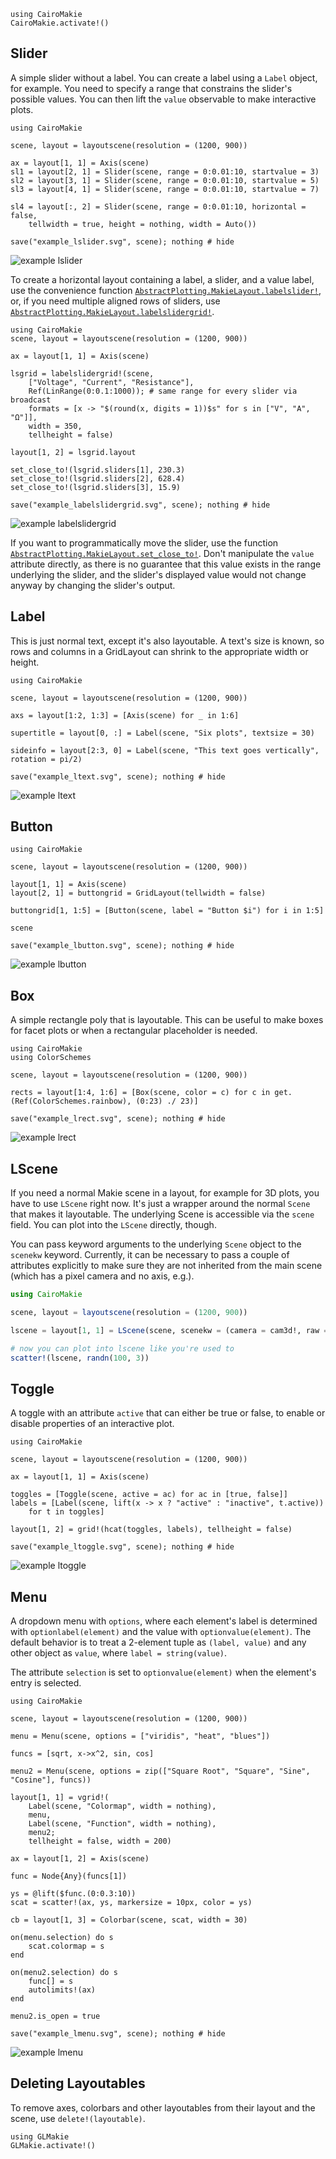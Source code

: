 ```@eval
using CairoMakie
CairoMakie.activate!()
```

## Slider

A simple slider without a label. You can create a label using a `Label` object,
for example. You need to specify a range that constrains the slider's possible values.
You can then lift the `value` observable to make interactive plots.

```@example
using CairoMakie

scene, layout = layoutscene(resolution = (1200, 900))

ax = layout[1, 1] = Axis(scene)
sl1 = layout[2, 1] = Slider(scene, range = 0:0.01:10, startvalue = 3)
sl2 = layout[3, 1] = Slider(scene, range = 0:0.01:10, startvalue = 5)
sl3 = layout[4, 1] = Slider(scene, range = 0:0.01:10, startvalue = 7)

sl4 = layout[:, 2] = Slider(scene, range = 0:0.01:10, horizontal = false,
    tellwidth = true, height = nothing, width = Auto())

save("example_lslider.svg", scene); nothing # hide
```

![example lslider](example_lslider.svg)

To create a horizontal layout containing a label, a slider, and a value label, use the convenience function [`AbstractPlotting.MakieLayout.labelslider!`](@ref), or, if you need multiple aligned rows of sliders, use [`AbstractPlotting.MakieLayout.labelslidergrid!`](@ref).

```@example
using CairoMakie
scene, layout = layoutscene(resolution = (1200, 900))

ax = layout[1, 1] = Axis(scene)

lsgrid = labelslidergrid!(scene,
    ["Voltage", "Current", "Resistance"],
    Ref(LinRange(0:0.1:1000)); # same range for every slider via broadcast
    formats = [x -> "$(round(x, digits = 1))$s" for s in ["V", "A", "Ω"]],
    width = 350,
    tellheight = false)
    
layout[1, 2] = lsgrid.layout

set_close_to!(lsgrid.sliders[1], 230.3)
set_close_to!(lsgrid.sliders[2], 628.4)
set_close_to!(lsgrid.sliders[3], 15.9)

save("example_labelslidergrid.svg", scene); nothing # hide
```

![example labelslidergrid](example_labelslidergrid.svg)

If you want to programmatically move the slider, use the function [`AbstractPlotting.MakieLayout.set_close_to!`](@ref).
Don't manipulate the `value` attribute directly, as there is no guarantee that
this value exists in the range underlying the slider, and the slider's displayed value would
not change anyway by changing the slider's output.

## Label

This is just normal text, except it's also layoutable. A text's size is known,
so rows and columns in a GridLayout can shrink to the appropriate width or height.

```@example
using CairoMakie

scene, layout = layoutscene(resolution = (1200, 900))

axs = layout[1:2, 1:3] = [Axis(scene) for _ in 1:6]

supertitle = layout[0, :] = Label(scene, "Six plots", textsize = 30)

sideinfo = layout[2:3, 0] = Label(scene, "This text goes vertically", rotation = pi/2)

save("example_ltext.svg", scene); nothing # hide
```

![example ltext](example_ltext.svg)

## Button

```@example
using CairoMakie

scene, layout = layoutscene(resolution = (1200, 900))

layout[1, 1] = Axis(scene)
layout[2, 1] = buttongrid = GridLayout(tellwidth = false)

buttongrid[1, 1:5] = [Button(scene, label = "Button $i") for i in 1:5]

scene

save("example_lbutton.svg", scene); nothing # hide
```

![example lbutton](example_lbutton.svg)


## Box

A simple rectangle poly that is layoutable. This can be useful to make boxes for
facet plots or when a rectangular placeholder is needed.

```@example
using CairoMakie
using ColorSchemes

scene, layout = layoutscene(resolution = (1200, 900))

rects = layout[1:4, 1:6] = [Box(scene, color = c) for c in get.(Ref(ColorSchemes.rainbow), (0:23) ./ 23)]

save("example_lrect.svg", scene); nothing # hide
```

![example lrect](example_lrect.svg)

## LScene

If you need a normal Makie scene in a layout, for example for 3D plots, you have
to use `LScene` right now. It's just a wrapper around the normal `Scene` that
makes it layoutable. The underlying Scene is accessible via the `scene` field.
You can plot into the `LScene` directly, though.

You can pass keyword arguments to the underlying `Scene` object to the `scenekw` keyword.
Currently, it can be necessary to pass a couple of attributes explicitly to make sure they
are not inherited from the main scene (which has a pixel camera and no axis, e.g.).

```julia
using CairoMakie

scene, layout = layoutscene(resolution = (1200, 900))

lscene = layout[1, 1] = LScene(scene, scenekw = (camera = cam3d!, raw = false))

# now you can plot into lscene like you're used to
scatter!(lscene, randn(100, 3))
```


## Toggle

A toggle with an attribute `active` that can either be true or false, to enable
or disable properties of an interactive plot.

```@example
using CairoMakie

scene, layout = layoutscene(resolution = (1200, 900))

ax = layout[1, 1] = Axis(scene)

toggles = [Toggle(scene, active = ac) for ac in [true, false]]
labels = [Label(scene, lift(x -> x ? "active" : "inactive", t.active))
    for t in toggles]

layout[1, 2] = grid!(hcat(toggles, labels), tellheight = false)

save("example_ltoggle.svg", scene); nothing # hide
```

![example ltoggle](example_ltoggle.svg)


## Menu

A dropdown menu with `options`, where each element's label is determined with `optionlabel(element)`
and the value with `optionvalue(element)`. The default behavior is to treat a 2-element tuple
as `(label, value)` and any other object as `value`, where `label = string(value)`.

The attribute `selection` is set to `optionvalue(element)` when the element's entry is selected.



```@example
using CairoMakie

scene, layout = layoutscene(resolution = (1200, 900))

menu = Menu(scene, options = ["viridis", "heat", "blues"])

funcs = [sqrt, x->x^2, sin, cos]

menu2 = Menu(scene, options = zip(["Square Root", "Square", "Sine", "Cosine"], funcs))

layout[1, 1] = vgrid!(
    Label(scene, "Colormap", width = nothing),
    menu,
    Label(scene, "Function", width = nothing),
    menu2;
    tellheight = false, width = 200)

ax = layout[1, 2] = Axis(scene)

func = Node{Any}(funcs[1])

ys = @lift($func.(0:0.3:10))
scat = scatter!(ax, ys, markersize = 10px, color = ys)

cb = layout[1, 3] = Colorbar(scene, scat, width = 30)

on(menu.selection) do s
    scat.colormap = s
end

on(menu2.selection) do s
    func[] = s
    autolimits!(ax)
end

menu2.is_open = true

save("example_lmenu.svg", scene); nothing # hide
```

![example lmenu](example_lmenu.svg)


## Deleting Layoutables

To remove axes, colorbars and other layoutables from their layout and the scene,
use `delete!(layoutable)`.

```@eval
using GLMakie
GLMakie.activate!()
```
